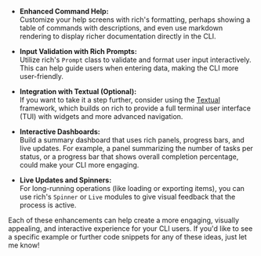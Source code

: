 


- **Enhanced Command Help:**  
  Customize your help screens with rich's formatting, perhaps showing a table of commands with descriptions, and even use markdown rendering to display richer documentation directly in the CLI.

- **Input Validation with Rich Prompts:**  
  Utilize rich's `Prompt` class to validate and format user input interactively. This can help guide users when entering data, making the CLI more user-friendly.

- **Integration with Textual (Optional):**  
  If you want to take it a step further, consider using the [Textual](https://github.com/Textualize/textual) framework, which builds on rich to provide a full terminal user interface (TUI) with widgets and more advanced navigation.

- **Interactive Dashboards:**  
  Build a summary dashboard that uses rich panels, progress bars, and live updates. For example, a panel summarizing the number of tasks per status, or a progress bar that shows overall completion percentage, could make your CLI more engaging.

- **Live Updates and Spinners:**  
  For long-running operations (like loading or exporting items), you can use rich's `Spinner` or `Live` modules to give visual feedback that the process is active.

Each of these enhancements can help create a more engaging, visually appealing, and interactive experience for your CLI users. If you'd like to see a specific example or further code snippets for any of these ideas, just let me know!
